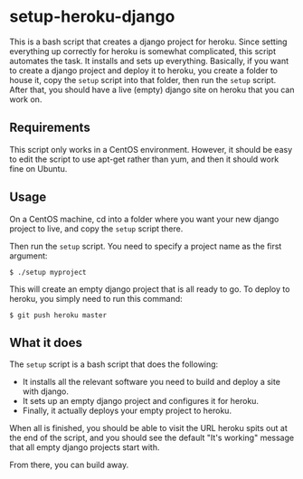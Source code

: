 setup-heroku-django
===================

This is a bash script that creates a django project for heroku. Since setting everything up correctly for heroku is somewhat complicated, this script automates the task. It installs and sets up everything. Basically, if you want to create a django project and deploy it to heroku, you create a folder to house it, copy the `setup` script into that folder, then run the `setup` script. After that, you should have a live (empty) django site on heroku that you can work on.


Requirements
------------

This script only works in a CentOS environment. However, it should be easy to edit the script to use apt-get rather than yum, and then it should work fine on Ubuntu. 


Usage
-----

On a CentOS machine, cd into a folder where you want your new django project to live, and copy the `setup` script there.

Then run the `setup` script. You need to specify a project name as the first argument:

    $ ./setup myproject

This will create an empty django project that is all ready to go. To deploy to heroku, you simply need to run this command:

    $ git push heroku master
    
What it does
------------

The `setup` script is a bash script that does the following:

* It installs all the relevant software you need to build and deploy a site with django.
* It sets up an empty django project and configures it for heroku.
* Finally, it actually deploys your empty project to heroku. 

When all is finished, you should be able to visit the URL heroku spits out at the end of the script, and you should see the default "It's working" message that all empty django projects start with.

From there, you can build away.
